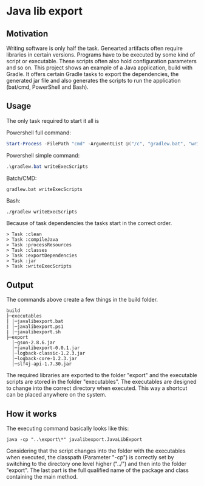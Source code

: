 # Java lib export

## Motivation

Writing software is only half the task. Genearted artifacts often require libraries in certain versions. Programs have to be executed by some kind of script or executable. These scripts often also hold configuration parameters and so on. This project shows an example of a Java application, build with Gradle. It offers certain Gradle tasks to export the dependencies, the generated jar file and also generates the scripts to run the application (bat/cmd, PowerShell and Bash).

## Usage

The only task required to start it all is

Powershell full command:
```powershell
Start-Process -FilePath "cmd" -ArgumentList @("/c", "gradlew.bat", "writeExecScripts") -Wait -NoNewWindow
```

Powershell simple command:
```powershell
.\gradlew.bat writeExecScripts
```

Batch/CMD:
```dos
gradlew.bat writeExecScripts
```

Bash:
```bash
./gradlew writeExecScripts
```

Because of task dependencies the tasks start in the correct order.

```
> Task :clean
> Task :compileJava
> Task :processResources
> Task :classes
> Task :exportDependencies
> Task :jar
> Task :writeExecScripts
```

## Output

The commands above create a few things in the build folder.

```
build
├─executables
| │─javalibexport.bat
| │─javalibexport.ps1
| │─javalibexport.sh
├─export
  │─gson-2.8.6.jar
  │─javalibexport-0.0.1.jar
  │─logback-classic-1.2.3.jar
  │─logback-core-1.2.3.jar
  │─slf4j-api-1.7.30.jar
```

The required libraries are exported to the folder "export" and the executable scripts are stored in the folder "executables". The executables are designed to change into the correct directory when executed. This way a shortcut can be placed anywhere on the system.

## How it works

The executing command basically looks like this:

```
java -cp "..\export\*" javalibexport.JavaLibExport
```

Considering that the script changes into the folder with the executables when executed, the classpath (Parameter "-cp") is correctly set by switching to the directory one level higher ("../") and then into the folder "export". The last part is the full qualified name of the package and class containing the main method.